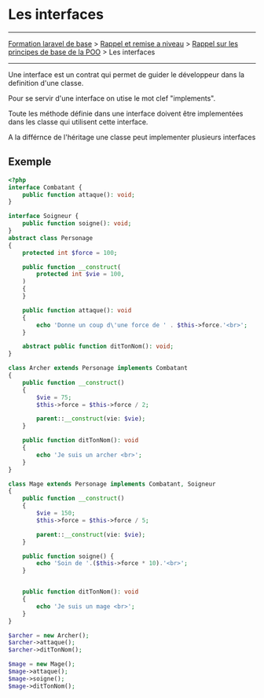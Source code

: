 # Les interfaces

---

[Formation laravel de base](../../README.md) > [Rappel et remise a niveau](../README.md) > [Rappel sur les principes de base de la POO](README.md) > Les interfaces

---

Une interface est un contrat qui permet de guider le développeur
dans la definition d'une classe.

Pour se servir d'une interface on utise le mot clef "implements".

Toute les méthode définie dans une interface doivent être
implementées dans les classe qui utilisent cette interface.

A la différnce de l'héritage une classe peut implementer plusieurs 
interfaces

## Exemple

```php
<?php
interface Combatant {
    public function attaque(): void;
}

interface Soigneur {
    public function soigne(): void;
}
abstract class Personage
{
    protected int $force = 100;

    public function __construct(
        protected int $vie = 100,
    )
    {
    }

    public function attaque(): void
    {
        echo 'Donne un coup d\'une force de ' . $this->force.'<br>';
    }

    abstract public function ditTonNom(): void;
}

class Archer extends Personage implements Combatant
{
    public function __construct()
    {
        $vie = 75;
        $this->force = $this->force / 2;

        parent::__construct(vie: $vie);
    }

    public function ditTonNom(): void
    {
        echo 'Je suis un archer <br>';
    }
}

class Mage extends Personage implements Combatant, Soigneur
{
    public function __construct()
    {
        $vie = 150;
        $this->force = $this->force / 5;

        parent::__construct(vie: $vie);
    }

    public function soigne() {
        echo 'Soin de '.($this->force * 10).'<br>';
    }


    public function ditTonNom(): void
    {
        echo 'Je suis un mage <br>';
    }
}

$archer = new Archer();
$archer->attaque();
$archer->ditTonNom();

$mage = new Mage();
$mage->attaque();
$mage->soigne();
$mage->ditTonNom();
```
